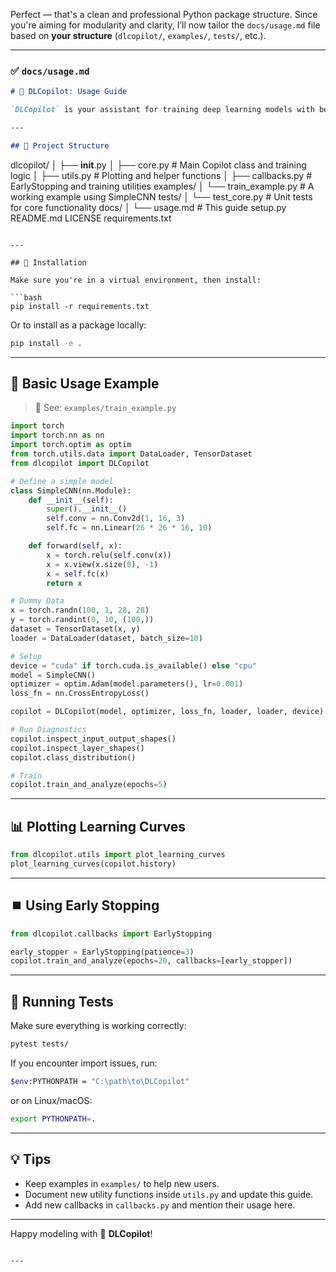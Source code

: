 Perfect — that's a clean and professional Python package structure. Since you're aiming for modularity and clarity, I’ll now tailor the `docs/usage.md` file based on **your structure** (`dlcopilot/`, `examples/`, `tests/`, etc.).

---

### ✅ `docs/usage.md`

```markdown
# 📘 DLCopilot: Usage Guide

`DLCopilot` is your assistant for training deep learning models with better visibility and control. It simplifies training, debugging, and analyzing models in PyTorch.

---

## 📁 Project Structure

```

dlcopilot/
│   ├── **init**.py
│   ├── core.py            # Main Copilot class and training logic
│   ├── utils.py           # Plotting and helper functions
│   ├── callbacks.py       # EarlyStopping and training utilities
examples/
│   └── train\_example.py   # A working example using SimpleCNN
tests/
│   └── test\_core.py       # Unit tests for core functionality
docs/
│   └── usage.md           # This guide
setup.py
README.md
LICENSE
requirements.txt

````

---

## 🚀 Installation

Make sure you're in a virtual environment, then install:

```bash
pip install -r requirements.txt
````

Or to install as a package locally:

```bash
pip install -e .
```

---

## 🧠 Basic Usage Example

> 📍 See: `examples/train_example.py`

```python
import torch
import torch.nn as nn
import torch.optim as optim
from torch.utils.data import DataLoader, TensorDataset
from dlcopilot import DLCopilot

# Define a simple model
class SimpleCNN(nn.Module):
    def __init__(self):
        super().__init__()
        self.conv = nn.Conv2d(1, 16, 3)
        self.fc = nn.Linear(26 * 26 * 16, 10)

    def forward(self, x):
        x = torch.relu(self.conv(x))
        x = x.view(x.size(0), -1)
        x = self.fc(x)
        return x

# Dummy Data
x = torch.randn(100, 1, 28, 28)
y = torch.randint(0, 10, (100,))
dataset = TensorDataset(x, y)
loader = DataLoader(dataset, batch_size=10)

# Setup
device = "cuda" if torch.cuda.is_available() else "cpu"
model = SimpleCNN()
optimizer = optim.Adam(model.parameters(), lr=0.001)
loss_fn = nn.CrossEntropyLoss()

copilot = DLCopilot(model, optimizer, loss_fn, loader, loader, device)

# Run Diagnostics
copilot.inspect_input_output_shapes()
copilot.inspect_layer_shapes()
copilot.class_distribution()

# Train
copilot.train_and_analyze(epochs=5)
```

---

## 📊 Plotting Learning Curves

```python
from dlcopilot.utils import plot_learning_curves
plot_learning_curves(copilot.history)
```

---

## ⏹️ Using Early Stopping

```python
from dlcopilot.callbacks import EarlyStopping

early_stopper = EarlyStopping(patience=3)
copilot.train_and_analyze(epochs=20, callbacks=[early_stopper])
```

---

## 🧪 Running Tests

Make sure everything is working correctly:

```bash
pytest tests/
```

If you encounter import issues, run:

```bash
$env:PYTHONPATH = "C:\path\to\DLCopilot"
```

or on Linux/macOS:

```bash
export PYTHONPATH=.
```

---

## 💡 Tips

* Keep examples in `examples/` to help new users.
* Document new utility functions inside `utils.py` and update this guide.
* Add new callbacks in `callbacks.py` and mention their usage here.

---

Happy modeling with 🚀 **DLCopilot**!

```

---


